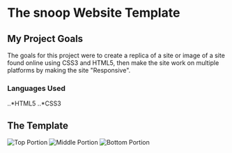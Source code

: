 # The snoop Website Template

## My Project Goals
The goals for this project were to create a replica of a site or image of a site found online using CSS3 and HTML5, then make the site work on multiple platforms by making the site "Responsive".
### Languages Used
..*HTML5
..*CSS3
## The Template
![Top Portion](/images/readmeimg1.png "Top Portion")
![Middle Portion](/images/readmeimg2.png "Middle Portion")
![Bottom Portion](/images/readmeimg1.png "Bottom Portion")

